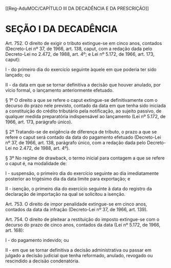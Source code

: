 [[Reg-AduMOC/CAPÍTULO III DA DECADÊNCIA E DA PRESCRIÇÃO]]

# SEÇÃO I DA DECADÊNCIA

Art. 752. O direito de exigir o tributo extingue-se em cinco
anos, contados (Decreto-Lei nº 37, de 1966, art. 138, caput,
com a redação dada pelo Decreto-Lei no 2.472, de 1988, art.
4º; e Lei nº 5.172, de 1966, art. 173, caput):

I - do primeiro dia do exercício seguinte àquele em que
poderia ter sido lançado; ou

II - da data em que se tornar definitiva a decisão que houver
anulado, por vício formal, o lançamento anteriormente
efetuado.

§ 1º O direito a que se refere o caput extingue-se
definitivamente com o decurso do prazo nele previsto,
contado da data em que tenha sido iniciada a constituição
do crédito tributário pela notificação, ao sujeito passivo, de
qualquer medida preparatória indispensável ao lançamento
(Lei nº 5.172, de 1966, art. 173, parágrafo único).

§ 2º Tratando-se de exigência de diferença de tributo, o
prazo a que se refere o caput será contado da data do
pagamento efetuado (Decreto-Lei nº 37, de 1966, art. 138,
parágrafo único, com a redação dada pelo Decreto-Lei no
2.472, de 1988, art. 4º).

§ 3º No regime de drawback, o termo inicial para contagem
a que se refere o caput é, na modalidade de:

I - suspensão, o primeiro dia do exercício seguinte ao dia
imediatamente posterior ao trigésimo dia da data limite para
exportação; e

II - isenção, o primeiro dia do exercício seguinte à data do
registro da declaração de importação na qual se solicitou a
isenção.

Art. 753. O direito de impor penalidade extingue-se em cinco
anos, contados da data da infração (Decreto-Lei nº 37, de
1966, art. 139).

Art. 754. O direito de pleitear a restituição do imposto
extingue-se com o decurso do prazo de cinco anos, contados
da data (Lei nº 5.172, de 1966, art. 168):

I - do pagamento indevido; ou

II - em que se tornar definitiva a decisão administrativa ou
passar em julgado a decisão judicial que tenha reformado,
anulado, revogado ou rescindido a decisão condenatória.